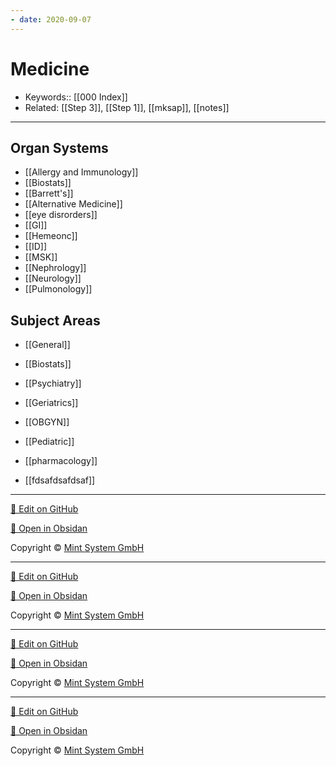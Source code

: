 ```yaml
---
- date: 2020-09-07
---
```


# Medicine

- Keywords:: [[000 Index]]
- Related: [[Step 3]], [[Step 1]], [[mksap]], [[notes]]

---

## Organ Systems

- [[Allergy and Immunology]]
- [[Biostats]]
- [[Barrett's]]
- [[Alternative Medicine]]
- [[eye disrorders]]
- [[GI]]
- [[Hemeonc]]
- [[ID]]
- [[MSK]]
- [[Nephrology]]
- [[Neurology]]
- [[Pulmonology]]

## Subject Areas

- [[General]]
- [[Biostats]]
- [[Psychiatry]]
- [[Geriatrics]]
- [[OBGYN]]
- [[Pediatric]]
- [[pharmacology]]

- [[fdsafdsafdsaf]]

<hr>

[📝 Edit on GitHub](https://github.com/Mint-System/Knowledge/blob/master/README.md)

[📂 Open in Obsidan](obsidian://open?vault=Knowledge%20Mint%20System&file=README.md ":target=_self")

<footer>Copyright © <a href="https://www.mint-system.ch/">Mint System GmbH</a></footer>

<hr>

[📝 Edit on GitHub](https://github.com/Mint-System/Knowledge/blob/master/README.md)

[📂 Open in Obsidan](obsidian://open?vault=Knowledge%20Mint%20System&file=README.md ":target=_self")

<footer>Copyright © <a href="https://www.mint-system.ch/">Mint System GmbH</a></footer>

<hr>

[📝 Edit on GitHub](https://github.com/Mint-System/Knowledge/blob/master/README.md)

[📂 Open in Obsidan](obsidian://open?vault=Knowledge%20Mint%20System&file=README.md ":target=_self")

<footer>Copyright © <a href="https://www.mint-system.ch/">Mint System GmbH</a></footer>

<hr>

[📝 Edit on GitHub](https://github.com/Mint-System/Knowledge/blob/master/README.md)

[📂 Open in Obsidan](obsidian://open?vault=Knowledge%20Mint%20System&file=README.md ":target=_self")

<footer>Copyright © <a href="https://www.mint-system.ch/">Mint System GmbH</a></footer>
